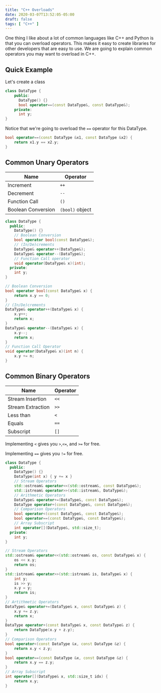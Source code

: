 ```yaml
---
title: "C++ Overloads"
date: 2020-03-07T13:52:05-05:00
draft: false
tags: [ "C++" ]
---
```


One thing I like about a lot of common languages like C++ and Python is that you can overload operators. This makes it easy to create libraries for other developers that are easy to use. We are going to explain common operators you may want to overload in C++.

## Quick Example

Let's create a class

```c++
class DataType {
    public:
      DataType() {}
      bool operator==(const DataType&, const DataType&);
    private:
      int y;
}
```

Notice that we're going to overload the `==` operator for this DataType.

```c++
bool operator==(const DataType &x1, const DataType &x2) {
    return x1.y == x2.y;
}
```

## Common Unary Operators

| Name               | Operator        |
| ------------------ | --------------- |
| Increment          | `++`            |
| Decrement          | `--`            |
| Function Call      | `()`            |
| Boolean Conversion | `(bool)` object |

```c++
class DataType {
  public:
    DataType() {}
    // Boolean Conversion
    bool operator bool(const DataType&);
    // (In/De)crements
    DataType& operator++(DataType&);
    DataType& operator--(DataType&);
    // Function Call operator
    void operator(DataType& x)(int);
  private:
    int y;
}
```

```c++
// Boolean Conversion
bool operator bool(const DataType& x) {
    return x.y == 0;
}
// (In/De)crements
DataType& operator++(DataType& x) {
    x.y++;
    return x;
}
DataType& operator--(DataType& x) {
    x.y--;
    return x;
}
// Function Call Operator
void operator(DataType& x)(int n) { 
    x.y += n; 
}
```

## Common Binary Operators

| Name              | Operator |
| ----------------- | -------- |
| Stream Insertion  | `<<`     |
| Stream Extraction | `>>`     |
| Less than         | `<`      |
| Equals            | `==`     |
| Subscript         | `[]`     |

Implementing `<` gives you `>`,`<=`, and `>=` for free.

Implementing `==` gives you `!=` for free.

```c++
class DataType {
  public:
    DataType() {}
    DataType(int x) { y += x }
    // Stream Operators
    std::ostream& operator<<(std::ostream&, const DataType&);
    std::istream& operator>>(std::istream&, DataType&);
    // Arithmetic Operators
    DataType& operator+=(DataType&, const DataType&);
    DataType operator+(const DataType&, const DataType&);
    // Comparison Operators
    bool operator<(const DataType&, const DataType&);
    bool operator==(const DataType&, const DataType&);
    // Array Subscript
    int operator[](DataType&, std::size_t);
  private:
    int y;
}
```

```c++
// Stream Operators
std::ostream& operator<<(std::ostream& os, const DataType& x) {
    os << x.y;
    return os;
}
std::istream& operator>>(std::istream& is, DataType& x) {
    int y;
    is >> y;
    x.y = y;
    return is;
}
// Artithmetic Operators
DataType& operator+=(DataType& x, const DataType& z) {
    x.y += z.y;
    return x;
}
DataType operator+(const DataType& x, const DataType& z) {
    return DataType(x.y + z.y);
}
// Comparison Operators
bool operator<(const DataType &x, const DataType &z) {
    return x.y < z.y;
}
bool operator==(const DataType &x, const DataType &z) {
    return x.y == z.y;
}
// Array Subscript
int operator[](DataType& x, std::size_t idx) {
    return x.y;
}
```

